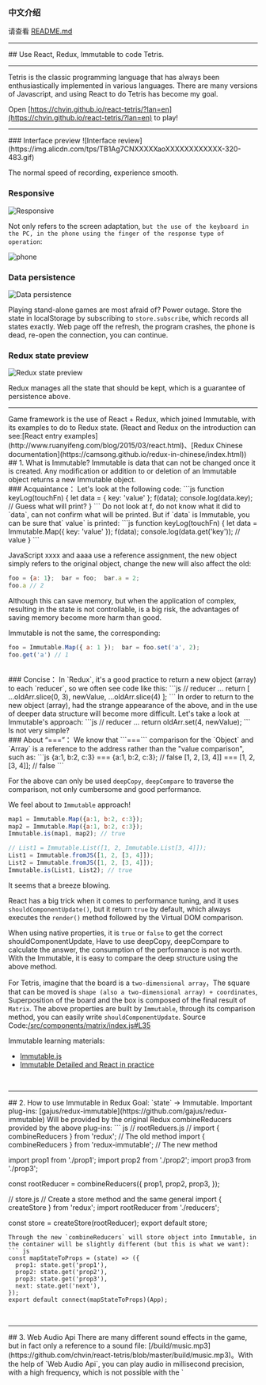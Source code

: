 ### 中文介绍
请查看 [README.md](https://github.com/chvin/react-tetris/blob/master/README.md)
<hr />
## Use React, Redux, Immutable to code Tetris.
<hr />
Tetris is the classic programming language that has always been enthusiastically implemented in various languages. There are many versions of Javascript, and using React to do Tetris has become my goal.

Open [https://chvin.github.io/react-tetris/?lan=en](https://chvin.github.io/react-tetris/?lan=en) to play!

<hr />
### Interface preview
![Interface review](https://img.alicdn.com/tps/TB1Ag7CNXXXXXaoXXXXXXXXXXXX-320-483.gif)

The normal speed of recording, experience smooth.
<br />
### Responsive
![Responsive](https://img.alicdn.com/tps/TB1AdjZNXXXXXcCapXXXXXXXXXX-480-343.gif)

Not only refers to the screen adaptation, `but the use of the keyboard in the PC, in the phone using the finger of the response type of operation`:

![phone](https://img.alicdn.com/tps/TB1kvJyOVXXXXbhaFXXXXXXXXXX-320-555.gif)
<br />
### Data persistence
![Data persistence](https://img.alicdn.com/tps/TB1EY7cNXXXXXXraXXXXXXXXXXX-320-399.gif)

Playing stand-alone games are most afraid of? Power outage. Store the state in localStorage by subscribing to `store.subscribe`, which records all states exactly. Web page off the refresh, the program crashes, the phone is dead, re-open the connection, you can continue.
<br />
### Redux state preview
![Redux state preview](https://img.alicdn.com/tps/TB1hGQqNXXXXXX3XFXXXXXXXXXX-640-381.gif)

Redux manages all the state that should be kept, which is a guarantee of persistence above.
<br />
<hr />
Game framework is the use of React + Redux, which joined Immutable, with its examples to do to Redux state. (React and Redux on the introduction can see:[React entry examples](http://www.ruanyifeng.com/blog/2015/03/react.html)、[Redux Chinese documentation](https://camsong.github.io/redux-in-chinese/index.html))
<br />
## 1. What is Immutable?
Immutable is data that can not be changed once it is created. Any modification or addition to or deletion of an Immutable object returns a new Immutable object.
<br />
### Acquaintance：
Let's look at the following code:
```js
function keyLog(touchFn) {
  let data = { key: 'value' };
  f(data);
  console.log(data.key); // Guess what will print?
}
```
Do not look at f, do not know what it did to `data`, can not confirm what will be printed. But if `data` is Immutable, you can be sure that` value` is printed:
```js
function keyLog(touchFn) {
  let data = Immutable.Map({ key: 'value' });
  f(data);
  console.log(data.get('key'));  // value
}
```

JavaScript xxxx and aaaa use a reference assignment, the new object simply refers to the original object, change the new will also affect the old:
```js
foo = {a: 1};  bar = foo;  bar.a = 2;
foo.a // 2
```
Although this can save memory, but when the application of complex, resulting in the state is not controllable, is a big risk, the advantages of saving memory become more harm than good.

Immutable is not the same, the corresponding:
```js
foo = Immutable.Map({ a: 1 });  bar = foo.set('a', 2);
foo.get('a') // 1
```
<br />
### Concise：
In `Redux`, it's a good practice to return a new object (array) to each `reducer`, so we often see code like this:
```js
// reducer
...
return [
   ...oldArr.slice(0, 3),
   newValue,
   ...oldArr.slice(4)
];
```
In order to return to the new object (array), had the strange appearance of the above, and in the use of deeper data structure will become more difficult.
Let's take a look at Immutable's approach:
```js
// reducer
...
return oldArr.set(4, newValue);
```
Is not very simple?
<br />
### About “===”：
We know that ```===``` comparison for the `Object` and `Array` is a reference to the address rather than the "value comparison", such as:
```js
{a:1, b:2, c:3} === {a:1, b:2, c:3}; // false
[1, 2, [3, 4]] === [1, 2, [3, 4]]; // false
```

For the above can only be used `deepCopy`, `deepCompare` to traverse the comparison, not only cumbersome and good performance.

We feel about to `Immutable` approach!
```js
map1 = Immutable.Map({a:1, b:2, c:3});
map2 = Immutable.Map({a:1, b:2, c:3});
Immutable.is(map1, map2); // true

// List1 = Immutable.List([1, 2, Immutable.List[3, 4]]);
List1 = Immutable.fromJS([1, 2, [3, 4]]);
List2 = Immutable.fromJS([1, 2, [3, 4]]);
Immutable.is(List1, List2); // true
```
It seems that a breeze blowing.

React has a big trick when it comes to performance tuning, and it uses `shouldComponentUpdate()`, but it return `true` by default, which always executes the `render()` method followed by the Virtual DOM comparison.

When using native properties, it is `true` or `false` to get the correct shouldComponentUpdate, Have to use deepCopy, deepCompare to calculate the answer, the consumption of the performance is not worth. With the Immutable, it is easy to compare the deep structure using the above method.

For Tetris, imagine that the board is a `two-dimensional array`，The square that can be moved is `shape (also a two-dimensional array) + coordinates`, Superposition of the board and the box is composed of the final result of `Matrix`. The above properties are built by `Immutable`, through its comparison method, you can easily write `shouldComponentUpdate`. Source Code:[/src/components/matrix/index.js#L35](https://github.com/chvin/react-tetris/blob/master/src/components/matrix/index.js#L35)

Immutable learning materials:
* [Immutable.js](http://facebook.github.io/immutable-js/)
* [Immutable Detailed and React in practice](https://github.com/camsong/blog/issues/3)

<br />
<hr />
## 2. How to use Immutable in Redux
Goal: `state` -> Immutable.
Important plug-ins: [gajus/redux-immutable](https://github.com/gajus/redux-immutable)
Will be provided by the original Redux combineReducers provided by the above plug-ins:
``` js
// rootReduers.js
// import { combineReducers } from 'redux'; // The old method
import { combineReducers } from 'redux-immutable'; // The new method

import prop1 from './prop1';
import prop2 from './prop2';
import prop3 from './prop3';

const rootReducer = combineReducers({
  prop1, prop2, prop3,
});


// store.js
// Create a store method and the same general
import { createStore } from 'redux';
import rootReducer from './reducers';

const store = createStore(rootReducer);
export default store;
```
Through the new `combineReducers` will store object into Immutable, in the container will be slightly different (but this is what we want):
``` js
const mapStateToProps = (state) => ({
  prop1: state.get('prop1'),
  prop2: state.get('prop2'),
  prop3: state.get('prop3'),
  next: state.get('next'),
});
export default connect(mapStateToProps)(App);
```

<br />
<hr />
## 3. Web Audio Api
There are many different sound effects in the game, but in fact only a reference to a sound file: [/build/music.mp3](https://github.com/chvin/react-tetris/blob/master/build/music.mp3)。With the help of `Web Audio Api`, you can play audio in millisecond precision, with a high frequency, which is not possible with the `<audio>` tag. Press the arrow keys to move the box while the game is in progress, you can hear high-frequency sound.

![Web audio advanced](https://img.alicdn.com/tps/TB1fYgzNXXXXXXnXpXXXXXXXXXX-633-358.png)

`WAA` is a new set of relatively independent interface system, the audio file has a higher processing power and more professional built-in audio effects, is the W3C recommended interface, can deal with professional "sound speed, volume, environment, sound visualization, High-frequency, sound to "and other needs, the following figure describes the use of WAA process.

![Process](https://img.alicdn.com/tps/TB1nBf1NXXXXXagapXXXXXXXXXX-520-371.png)

Where Source represents an audio source, Destination represents the final output, and multiple Source compose the Destination.
Source Code:[/src/unit/music.js](https://github.com/chvin/react-tetris/blob/master/src/unit/music.js) To achieve ajax loading mp3, and to WAA, control the playback process.

`WAA` support in the latest 2 versions of each browser([CanIUse](http://caniuse.com/#search=webaudio))

![browser compatibility](https://img.alicdn.com/tps/TB15z4VOVXXXXahaXXXXXXXXXXX-679-133.png)

IE camp can be seen with most of the Andrews machine can not be used, the other ok.

Web Audio Api learning materials:
* [Web audio concepts and usage| MDN](https://developer.mozilla.org/en-US/docs/Web/API/Web_Audio_API)
* [Getting Started with Web Audio API](http://www.html5rocks.com/en/tutorials/webaudio/intro/)

<br />
<hr />
## 4. Game on the experience of optimization
* Experience:
	* Press the arrow keys to move the level of vertical and horizontal movement of the trigger frequency is different, the game can define the trigger frequency, instead of the original event frequency, the source code:[/src/unit/event.js](https://github.com/chvin/react-tetris/blob/master/src/unit/event.js) ;
	* Left and right to move the delay can drop the speed, but when moving in the wall smaller delay; in the speed of 6 through the delay will ensure a complete horizontal movement in a row;
	* The `touchstart` and `mousedown` events are also registered for the button for responsive games. When `touchstart` occurs, `mousedown` is not triggered, and when `mousedown` occurs, the `mouseup` simulator `mouseup` will also be listened to as `mouseup`, since the mouse-removed event element can not fire. Source Code:[/src/components/keyboard/index.js](https://github.com/chvin/react-tetris/blob/master/src/components/keyboard/index.js);
	* The `visibilitychange` event, when the page is hidden\switch, the game will not proceed, switch back will continue, the `focus` state has also been written into the Redux. So when playing with the phone to `call`, the progress of the game will be saved; PC open the game do not hear any other gameover, which is a bit like `ios` application switch;
	* In the game `any` time to refresh the page, (such as the elimination of the box, the end of the game) can restore the current state;
	* The only game used in the picture is ![image](https://img.alicdn.com/tps/TB1qq7kNXXXXXacXFXXXXXXXXXX-400-186.png), the other is CSS;
	* Game compatible with Chrome, Firefox, IE9 +, Edge, etc .;
* Rules：
	* You can specify the initial board (ten levels) and speed (six levels) when the game does not start;
	* 100 points for 1 line, 300 points for 2 lines, 700 points for 3 lines, 1500 points for 4 lines;
	* The drop speed of the box increases with the number of rows eliminated (one level for every 20 lines);

<br />
<hr />
## 5. Experience in Development
* For all `component` are written `shouldComponentUpdate`, on the phone's performance is relatively significant improvement. Large and medium-sized applications in the face of performance problems, write `shouldComponentUpdate` will help you.
* `Stateless Functional Components`([Stateless Functional Components](https://medium.com/@joshblack/stateless-components-in-react-0-14-f9798f8b992d#.xjqnbfx4e)) is no lifecycle. And because the above factors, all components need to life cycle shouldComponentUpdate, so no stateless components.
* In the `webpack.config.js` devServer attribute to write `host: '0.0.0.0'`, can be used in the development of ip visit, not limited to localhost;
* Redux in the `store` not only connect to the method passed to `container`, you can jump out of the component, in other documents out to do flow control (dispatch), the source code:[/src/control/states.js](https://github.com/chvin/react-tetris/blob/master/src/control/states.js)；
* React + Redux do with the persistence is very convenient, as long as the redux state of storage, reduers do read in each of the initialization time.
* By configuring `.eslintrc.js` and `webpack.config.js`, the `ESLint` test is integrated in the project. Using ESLint allows coding to be written to specifications, effectively controlling code quality. Code that does not conform to the specifications can be found through the IDE and the console at development time (or build time). reference:[Airbnb React/JSX Style Guide](https://github.com/airbnb/javascript/tree/master/react)；

<br />
<hr />
## 6. Summary
* As a React hand application, in the realization of the process found a small "box" or a lot of details can be optimized and polished, this time is a test of a front-end engineers and the skill of the time carefully.
* Optimization of the direction of both React itself, such as what state is stored by the Redux, which states to the state of the component like; and out of the framework of the product can have a lot of features to play, in order to meet your needs, these will be natural propulsion technology development of.
* An application from scratch, the function slowly accumulate bit by bit, it will build into a high-rise, do not fear it difficult to have the idea to knock on it. ^_^

<br />
<hr />
## 7. Development
### Install
```
npm install
```
### Run
```
npm start
```
The browser will go to [http://127.0.0.1:8080/](http://127.0.0.1:8080/)
### multi-language
In the [i18n.json](https://github.com/chvin/react-tetris/blob/master/i18n.json) configuration in the multi-language environment, the use of "lan" parameter matching language such as: `https://chvin.github.io/react-tetris/?lan=en`
### Build
```
npm run build
```

Build the results in the build folder.


